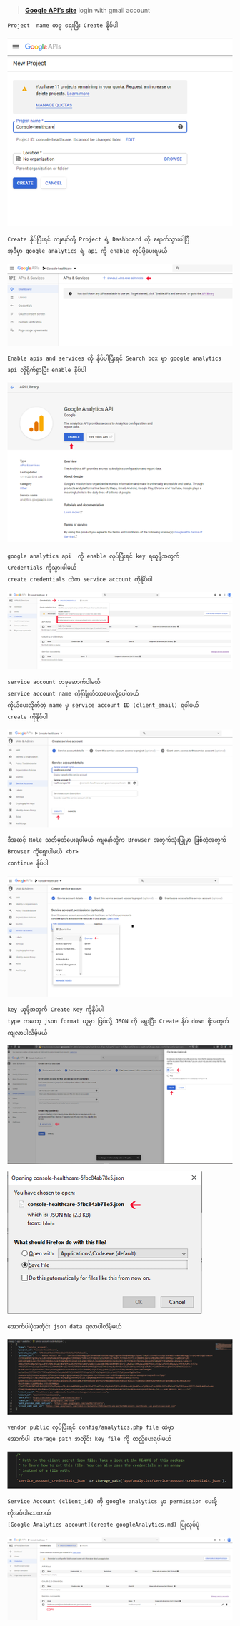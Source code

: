  > **[Google API’s site](https://console.developers.google.com/apis/)**
  login with gmail account
```
Project  name တခု ရေးပြီး Create နိုပ်ပါ
```
![enter image description here](images/6.PNG)
```
Create နိုပ်ပြီးရင် ကျနော်တို့ Project ရဲ့ Dashboard ကို ရောက်သွားပါပြီ 
အ့ဒီမှာ google analytics ရဲ့ api ကို enable လုပ်ဖို့ပေးရမယ်
```
![enter image description here](images/7.PNG)
```
Enable apis and services ကို နိုပ်ပါပြီးရင် Search box မှာ google analytics api လို့ရိုက်ရှာပြီး enable နိုပ်ပါ
```
![enter image description here](images/8.PNG)
```
google analytics api  ကို enable လုပ်ပြီးရင် key ရယူဖို့အတွက် 
Credentials ကိုသွားပါမယ်  
create credentials ထဲက service account ကိုနိုပ်ပါ
```
![enter image description here](images/9.PNG)
```
service account တခုဆောက်ပါမယ် 
service account name ကိုကြိုက်တာပေးလို့ရပါတယ်
ကိုယ်ပေးလိုက်တဲ့ name မှ service account ID (client_email) ရပါမယ်
create ကိုနိုပ်ပါ
```
![enter image description here](images/10.PNG)
```
ဒီအဆင့် Role သတ်မှတ်ပေးရပါမယ် ကျနော်တို့က Browser အတွက်သုံးပြုမှာ ဖြစ်တဲ့အတွက် Browser ကိုရွေးပါမယ် <br>
continue နိုပ်ပါ
```
![enter image description here](images/11.PNG)
```
key ယူဖို့အတွက် Create Key ကိုနိုပ်ပါ 
type ကတော့ json format ယူမှာ ဖြစ်လို့ JSON ကို ရွေးပြီး Create နိုပ် down ဖို့အတွက် ကျလာပါလိမ့်မယ်
```
![enter image description here](images/12.PNG)

![enter image description here](images/13.PNG)
```
အောက်ပါပုံအတိုင်း json data ရလာပါလိမ့်မယ်
```
![enter image description here](images/14.PNG)
```
vendor public လုပ်ပြီးရင် config/analytics.php file ထဲမှာ
အောက်ပါ storage path အတိုင်း key file ကို ထည့်ပေးရပါမယ်
```
![enter image description here](images/16.PNG)
```
Service Account (client_id) ကို google analytics မှာ permission ပေးဖို့ လိုအပ်ပါသေးတယ် 
[Google Analytics account](create-googleAnalytics.md) ပြုလုပ်ပုံ
```
![enter image description here](images/15.PNG)

<!--stackedit_data:
eyJoaXN0b3J5IjpbMTA0OTE2NDQ1OCwtMTUwNDUyODg5NCw4ND
I5NDUxMzgsLTEzMTkyMDE3OTMsMzU4MDM0MDI1LDEzMjQ4ODE0
MjMsLTEzMDE4NjcwMDgsLTExODk0MTkwNzAsLTQ2OTQ1NDQxNy
w4MTU1MDYxNjUsLTIzNjk4MzAzNCwtMTg5MDQxNjU5NiwtNDA5
NzU5MzA3LDE2ODU2NjIzMDcsNzMwOTk4MTE2XX0=
-->